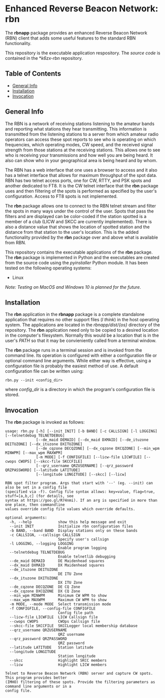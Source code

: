 # Enhanced Reverse Beacon Network: rbn

The **rbnapp** package provides an enhanced Reverse Beacon Network (RBN)
client that adds some useful features to the standard RBN
functionality. 

This repository is the executable application respository. The *source
code* is contained in the **k6zx-rbn* repository.


## Table of Contents

* [General Info](#general_info)
* [Installation](#installation)
* [Invocation](#invocation)

<a name="general_info"></a>
## General Info

The RBN is a network of receiving stations listening to the amateur
bands and reporting what stations they hear transmitting. This
information is transmitted from the listening stations to a server
from which amateur radio operators can access these spot reports to
see who is operating on which frequencies, which operating modes, CW
speed, and the received signal strength from those stations at the
receiving stations. This allows one to see who is receiving your
transmissions and how well you are being heard. It also can show who
in your geographical area is being heard and by whom. 

The RBN has a web interface that one uses a browser to access and it
also has a telnet interface that allows for maximum throughput of the
spot data. RBN has two telnet access ports, one for CW, RTTY, and PSK
spots and another dedicated to FT8. It is the CW telnet interface that
the **rbn** package uses and then filtering of the spots is performed
as specified by the user's configuration. Access to FT8 spots is not
implemented. 

The **rbn** package allows one to connect to the RBN telnet stream and
filter the spots in many ways under the control of the user. Spots
that pass the filters and are displayed can be color-coded if the
station spotted is a member of a club (LICW and SKCC are currently
implemented). There is also a distance value that shows the location
of spotted station and the distance from that station to the user's
location. This is the added functionality provided by the **rbn**
package over and above what is available from RBN. 

This repository contains the executable applications of the **rbn**
package. The **rbn** package is implemented in Python and the
executables are created from the source code using the *pyinstaller*
Python module.  It has been tested on the following operating systems:

- Linux

*Note: Testing on MacOS and Windows 10 is planned for the future.*


<a name="installation"></a>
## Installation

The **rbn** application in the **rbnapp** package is a complete
standalone application that requires no other support files (*I
think*) in the host operating system. The applications are located in
the *rbnapp/dist/{os}* directory of the repository. The **rbn**
application need only to be copied to a desired location in the
computer's filesystem. Normally this would be a location that is in
the user's *PATH* so that it may be convieniently called from a
terminal window. 

The **rbn** package runs in a terminal session and is invoked from the
command line. Its operation is configured with either a configuration
file or optional command line arguments. While either way is
effective, using a configuration file is probably the easiest method
of use. A default configuration file can be written using:

    rbn.py --init <config_dir>

 where *config_dir* is a directory in which the program's
 configuration file is stored.

<a name="invocation"></a>
## Invocation

The **rbn** package is invoked as follows:

```
usage: rbn.py [-h] [--init INIT] [-b BAND] [-c CALLSIGN] [-l LOGGING] [--telnetdebug TELNETDEBUG]
              [--de_maid DEMAID] [--dx_maid DXMAID] [--de_ituzone DEITUZONE] [--dx_ituzone DXITUZONE]
              [--de_cqzone DECQZONE] [--dx_cqzone DXCQZONE] [--min_wpm MINWPM] [--max_wpm MAXWPM]
              [-m MODE] [-f CONFIGFILE] [--licw-file LICWFILE] [--cwops CWOPS] [--skcc-file SKCCFILE]
              [--qrz_username QRZUSERNAME] [--qrz_password QRZPASSWORD] [--latitude LATITUDE]
              [--longitude LONGITUDE] [--skcc] [--licw]

RBN spot filter program. Args that start with '--' (eg. --init) can also be set in a config file
(specified via -f). Config file syntax allows: key=value, flag=true, stuff=[a,b,c] (for details, see
syntax at https://goo.gl/R74nmi). If an arg is specified in more than one place, then commandline
values override config file values which override defaults.

optional arguments:  
  -h, --help            show this help message and exit  
  --init INIT           Initialize rbn configuration files  
  -b BAND, --band BAND  Display stations only on these bands  
  -c CALLSIGN, --callsign CALLSIGN  
                        Specify user's callsign  
  -l LOGGING, --logging LOGGING  
                        Enable program logging  
  --telnetdebug TELNETDEBUG  
                        Enable telnetlib debugging  
  --de_maid DEMAID      DE Maidenhead squares  
  --dx_maid DXMAID      DX Maidenhead squares  
  --de_ituzone DEITUZONE  
                        DE ITU Zone  
  --dx_ituzone DXITUZONE  
                        DX ITU Zone  
  --de_cqzone DECQZONE  DE CQ Zone  
  --dx_cqzone DXCQZONE  DX CQ Zone  
  --min_wpm MINWPM      Minimum CW WPM to show  
  --max_wpm MAXWPM      Maximum CW WPM to show  
  -m MODE, --mode MODE  Select transmission mode  
  -f CONFIGFILE, --config-file CONFIGFILE  
                        Config file path  
  --licw-file LICWFILE  LICW Callsign file  
  --cwops CWOPS         CWOps Callsign file  
  --skcc-file SKCCFILE  SKCCLogger local membership database  
  --qrz_username QRZUSERNAME  
                        QRZ username  
  --qrz_password QRZPASSWORD  
                        QRZ password  
  --latitude LATITUDE   Station latitude  
  --longitude LONGITUDE  
                        Station longitude  
  --skcc                Highlight SKCC members  
  --licw                Highlight LICW members  

Telnet to Reverse Beacon Network (RBN) server and capture CW spots. This program provides better
(IMHO) filtering of these spots. Provide the filtering parameters as command line arguments or in a
config file.
```





